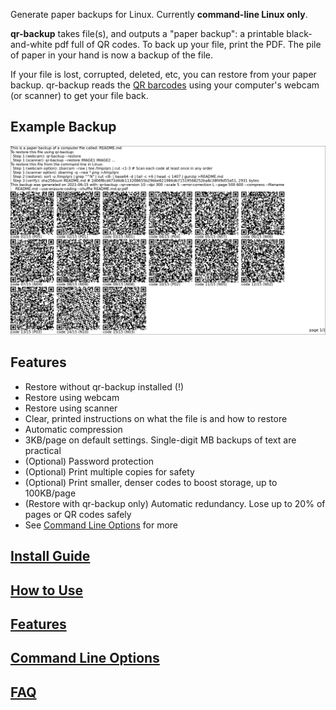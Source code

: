Generate paper backups for Linux. Currently **command-line Linux only**.

**qr-backup** takes file(s), and outputs a "paper backup": a printable black-and-white pdf full of QR codes. To back up your file, print the PDF. The pile of paper in your hand is now a backup of the file.

If your file is lost, corrupted, deleted, etc, you can restore from your paper backup. qr-backup reads the [QR barcodes](https://en.wikipedia.org/wiki/QR_code) using your computer's webcam (or scanner) to get your file back.

## Example Backup
![Example Backup](docs/example.png)

## Features
- Restore without qr-backup installed (!)
- Restore using webcam
- Restore using scanner
- Clear, printed instructions on what the file is and how to restore
- Automatic compression
- 3KB/page on default settings. Single-digit MB backups of text are practical
- (Optional) Password protection
- (Optional) Print multiple copies for safety
- (Optional) Print smaller, denser codes to boost storage, up to 100KB/page
- (Restore with qr-backup only) Automatic redundancy. Lose up to 20% of pages or QR codes safely
- See [Command Line Options](docs/USAGE.md) for more

## [Install Guide](docs/INSTALL.md)
## [How to Use](docs/WALKTHROUGH.md)
## [Features](docs/FEATURES.md)
## [Command Line Options](docs/USAGE.md)
## [FAQ](docs/FAQ.md)
